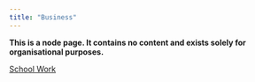 ```yaml
---
title: "Business"
---
```

**This is a node page. It contains no content and exists solely for organisational purposes.**

[School Work](/SchoolWork)